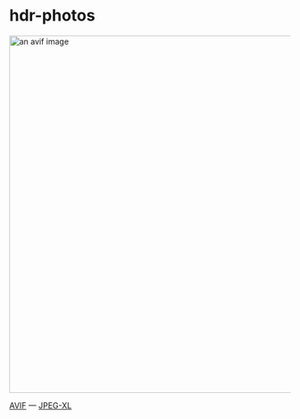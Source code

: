 # hdr-photos

<picture>
  <source srcSet="DSC01250.avif" type="image/avif" />
  <source srcSet="DSC01250.jxl" type="image/jpegxl" />
  <img width="960" height="640" decoding="async" loading="lazy" src="DSC01250.avif" alt="an avif image" />
</picture>

<a href="DSC01250.avif">AVIF</a> &mdash; <a href="DSC01250.jxl">JPEG-XL</a>
